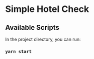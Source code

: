 # Simple Hotel Check

## Available Scripts

In the project directory, you can run:

### `yarn start`
